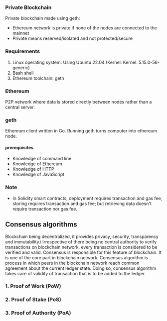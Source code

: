 ### Private Blockchain
Private blockchain made using geth:
 - Ethereum network is private if none of the nodes are connected to the mainnet
 - Private means reserved/isolated and not protected/secure


### Requirements
1. Linux operating system: Using Ubuntu 22.04 (Kernel: Kernel: 5.15.0-56-generic)
2. Bash shell
3. Ethereum toolchain: geth


### Ethereum
P2P network where data is stored directly between nodes rather than a central server.

### geth
Ethereum client written in Go.
Running geth turns computer into ethereum node.
#### prerequisites
 - Knowledge of command line
 - Knowledge of Ethereum
 - Knowledge of HTTP
 - Knowledge of JavaScript


### Note
 - In Solidity smart contracts, deployment requires transaction and gas fee, storing requires transaction and gas fee; but retrieving data doesn't require transaction nor gas fee.


## Consensus algorithms
Blockchain being decentralized, it provides privacy, security, transparency and immutability.i Irrespective of there being no central authority to verify transactions on blockchain network, every transaction is considered to be verified and valid. Consensus is responsible for this feature of blockchain. It is one of the core part in blockchain network. Consensus algorithm is process in which peers in the blockchain network reach common agreement about the current ledger state. Doing so, consensus algorithm takes care of validity of transaction that is to be added to the ledger.

### 1. Proof of Work (PoW)
### 2. Proof of Stake (PoS)
### 3. Proof of Authority (PoA)